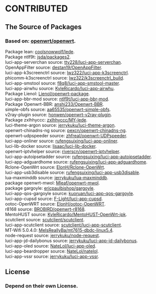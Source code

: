 # CONTRIBUTED
## The Source of Packages

### Based on: [openwrt/openwrt](https://github.com/openwrt/openwrt).<br/>
Package lean: [coolsnowwolf/lede](https://github.com/coolsnowwolf/lede).<br/>
Package ntlf9t: [jsda/packages2](https://github.com/jsda/packages2).<br/>
luci-app-serverchan source: [tty228/luci-app-serverchan](https://github.com/tty228/luci-app-serverchan).<br/>
OpenAppFilter source: [destan19/OpenAppFilter](https://github.com/destan19/OpenAppFilter).<br/>
luci-app-k3screenctrl source: [lwz322/luci-app-k3screenctrl](https://github.com/lwz322/luci-app-k3screenctrl).<br/>
phicomm-k3screenctrl source: [lwz322/k3screenctrl\_build](https://github.com/lwz322/k3screenctrl_build).<br/>
luci-app-smstool source: [f8q8/luci-app-smstool-master](https://github.com/f8q8/luci-app-smstool-master).<br/>
luci-app-airwhu source: [KyleRicardo/luci-app-airwhu](https://github.com/KyleRicardo/luci-app-airwhu).<br/>
Package Lienol: [Lienol/openwrt-package](https://github.com/Lienol/openwrt-package).<br/>
luci-app-bbr-mod source: [ntlf9t/luci-app-bbr-mod](https://github.com/ntlf9t/luci-app-bbr-mod).<br/>
Package Openwrt-BBR: [anshi233/Openwrt-BBR](https://github.com/anshi233/Openwrt-BBR).<br/>
simple-obfs source: [aa65535/openwrt-simple-obfs](https://github.com/aa65535/openwrt-simple-obfs).<br/>
v2ray-plugin source: [honwen/openwrt-v2ray-plugin](https://github.com/honwen/openwrt-v2ray-plugin).<br/>
Package zxlhhyccc: [zxlhhyccc/MY-lede](https://github.com/zxlhhyccc/MY-lede).<br/>
luci-theme-argon source: [jerrykuku/luci-theme-argon](https://github.com/jerrykuku/luci-theme-argon).<br/>
openwrt-chinadns-ng source: [pexcn/openwrt-chinadns-ng](https://github.com/pexcn/openwrt-chinadns-ng).<br/>
openwrt-udpspeeder source: [zhfreal/openwrt-UDPspeeder](https://github.com/zhfreal/openwrt-UDPspeeder).<br/>
luci-app-onliner source: [rufengsuixing/luci-app-onliner](https://github.com/rufengsuixing/luci-app-onliner).<br/>
luci-lib-docker source: [lisaac/luci-lib-docker](https://github.com/lisaac/luci-lib-docker).<br/>
openwrt-iptvhelper source: [riverscn/openwrt-iptvhelper](https://github.com/riverscn/openwrt-iptvhelper).<br>
luci-app-autoipsetadder source: [rufengsuixing/luci-app-autoipsetadder](https://github.com/rufengsuixing/luci-app-autoipsetadder).<br>
luci-app-adguardhome source: [rufengsuixing/luci-app-adguardhome](https://github.com/rufengsuixing/luci-app-adguardhome).<br/>
Rclone-OpenWrt source: [ElonH/Rclone-OpenWrt](https://github.com/ElonH/Rclone-OpenWrt).<br/>
luci-app-usb3disable source: [rufengsuixing/luci-app-usb3disable](https://github.com/rufengsuixing/luci-app-usb3disable).<br/>
lua-maxminddb source: [jerrykuku/lua-maxminddb](https://github.com/jerrykuku/lua-maxminddb).<br/>
package openwrt-mwol: [Mleaf/openwrt-mwol](https://github.com/Mleaf/openwrt-mwol).<br/>
package gargoyle: [ericpaulbishop/gargoyle](https://github.com/ericpaulbishop/gargoyle).<br/>
luci-app-qos-gargoyle source: [kuoruan/luci-app-qos-gargoyle](https://github.com/kuoruan/luci-app-qos-gargoyle).<br/>
luci-app-cupsd source: [F-Light/luci-app-cupsd](https://github.com/F-Light/luci-app-cupsd).<br/>
ootoc-OpenWRT source: [ElonH/ootoc-OpenWRT](https://github.com/ElonH/ootoc-OpenWRT).<br/>
r8168 source: [BROBIRD/openwrt-r8168](https://github.com/BROBIRD/openwrt-r8168).<br/>
MentoHUST source: [KyleRicardo/MentoHUST-OpenWrt-ipk](https://github.com/KyleRicardo/MentoHUST-OpenWrt-ipk).<br/>
scutclient source: [scutclient/scutclient](https://github.com/scutclient/scutclient).<br/>
luci-app-scutclient source: [scutclient/luci-app-scutclient](https://github.com/scutclient/luci-app-scutclient).<br/>
MT-Wifi 5.0.4.0: [MeIsReallyBa/mt7615-dbdc-linux5.4](https://github.com/MeIsReallyBa/mt7615-dbdc-linux5.4).<br/>
node-request source: [jerrykuku/node-request](https://github.com/jerrykuku/node-request).<br/>
luci-app-jd-dailybonus source: [jerrykuku/luci-app-jd-dailybonus](https://github.com/jerrykuku/luci-app-jd-dailybonus).<br/>
luci-app-oled source: [NateLol/luci-app-oled](https://github.com/NateLol/luci-app-oled).<br/>
luci-app-beardropper source: [NateLol/natelol](https://github.com/NateLol/natelol).<br/>
luci-app-vssr source: [jerrykuku/luci-app-vssr](https://github.com/jerrykuku/luci-app-vssr).

## License
### Depend on their own License.
